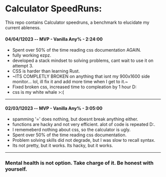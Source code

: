 # Calculator SpeedRuns:

This repo contains Calculator speedruns, a benchmark to elucidate my current ableness.

#### 04/04/12023 -- MVP - Vanilla Any% - 2:24:00

- Spent over 50% of the time reading css documentation AGAIN.
- fully working ezpz.
- developed a stack mindset to solving problems, cant wait to use it on attempt 3.
- CSS is harder than learning Rust.
- ~ITS COMPLETLY BROKEN on anything that isnt my 900x1600 side monitor... lol, ill fix it and add more time when I get to it.~
- Fixed broken css, increased time to compleation by 1 hour D:
- css is my white whale >:(

---

#### 02/03/12023 -- MVP - Vanilla Any% - 3:05:00

- spamming '=' does nothing, but doesnt break anything either.
- functions are hacky and not very efficient. alot of code is repeated D:.
- I rememeberd nothing about css, so the calculator is ugly.
- Spent over 50% of the time reading css documentation.
- Problem solving skills did not degrade, but I was slow to recall syntax.
- Its not pretty, but it works. Its hacky, but it works.

---

### Mental health is not option. Take charge of it. Be honest with yourself.
